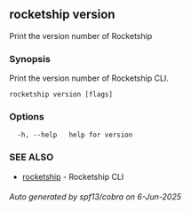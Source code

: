 ## rocketship version

Print the version number of Rocketship

### Synopsis

Print the version number of Rocketship CLI.

```
rocketship version [flags]
```

### Options

```
  -h, --help   help for version
```

### SEE ALSO

* [rocketship](rocketship.md)	 - Rocketship CLI

###### Auto generated by spf13/cobra on 6-Jun-2025
